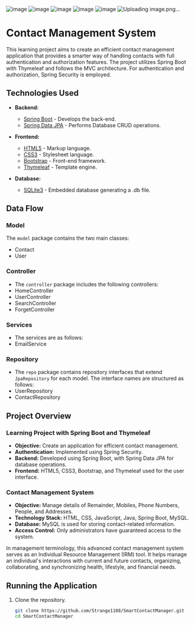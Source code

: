 ![image](https://github.com/Strange1108/SmartContactManager/assets/137171724/8b07bfad-8ef3-4795-ac6f-644b8865ffc4)
![image](https://github.com/Strange1108/SmartContactManager/assets/137171724/11996be0-07c6-42b4-b024-74814eac46ee)
![image](https://github.com/Strange1108/SmartContactManager/assets/137171724/88d18fa9-8b39-4ebc-b66f-edb8c5f1726d)
![image](https://github.com/Strange1108/SmartContactManager/assets/137171724/fce3239d-698a-4184-ade0-6a11e5b3c2a5)
![image](https://github.com/Strange1108/SmartContactManager/assets/137171724/38692bfd-4e00-45fe-a515-6ea94a7250cd)
![Uploading image.png…]()





# Contact Management System

This learning project aims to create an efficient contact management application that provides a smarter way of handling contacts with full authentication and authorization features. The project utilizes Spring Boot with Thymeleaf and follows the MVC architecture. For authentication and authorization, Spring Security is employed.

## Technologies Used

- **Backend:**
  - [Spring Boot](https://spring.io/projects/spring-boot) - Develops the back-end.
  - [Spring Data JPA](https://spring.io/projects/spring-data-jpa) - Performs Database CRUD operations.

- **Frontend:**
  - [HTML5](https://developer.mozilla.org/en-US/docs/Web/Guide/HTML/HTML5) - Markup language.
  - [CSS3](https://developer.mozilla.org/en-US/docs/Archive/CSS3) - Stylesheet language.
  - [Bootstrap](https://getbootstrap.com/) - Front-end framework.
  - [Thymeleaf](https://www.thymeleaf.org/) - Template engine.

- **Database:**
  - [SQLite3](https://www.sqlite.org/index.html) - Embedded database generating a .db file.

## Data Flow
  ### Model
  The `model` package contains the two main classes:
  - Contact
  - User
      
  ### Controller
  - The `controller` package includes the following controllers:
  - HomeController 
  - UserController
  - SearchController
  - ForgetController

  ### Services
  - The services are as follows:
  - EmailService

  ### Repository
  - The `repo` package contains repository interfaces that extend `JpaRepository` for each model. The interface names are structured as follows:
  - UserRepository
  - ContactRepository
    
## Project Overview

### Learning Project with Spring Boot and Thymeleaf
- **Objective:** Create an application for efficient contact management.
- **Authentication:** Implemented using Spring Security.
- **Backend:** Developed using Spring Boot, with Spring Data JPA for database operations.
- **Frontend:** HTML5, CSS3, Bootstrap, and Thymeleaf used for the user interface.

### Contact Management System
- **Objective:** Manage details of Remainder, Mobiles, Phone Numbers, People, and Addresses.
- **Technology Stack:** HTML, CSS, JavaScript, Java, Spring Boot, MySQL.
- **Database:** MySQL is used for storing contact-related information.
- **Access Control:** Only administrators have guaranteed access to the system.

In management terminology, this advanced contact management system serves as an Individual Resource Management (IRM) tool. It helps manage an individual's interactions with current and future contacts, organizing, collaborating, and synchronizing health, lifestyle, and financial needs.

## Running the Application

1. Clone the repository.
   ```bash
   git clone https://github.com/Strange1108/SmartContactManager.git
   cd SmartContactManager

